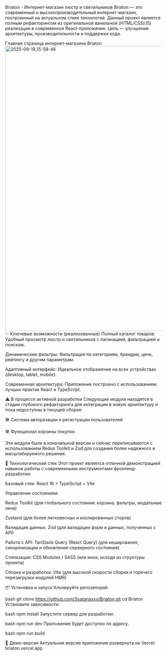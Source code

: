 Briaton - Интернет-магазин люстр и светильников
Briaton — это современный и высокопроизводительный интернет-магазин, построенный на актуальном стеке технологий. Данный проект является полным рефакторингом из оригинальной ванильной (HTML/CSS/JS) реализации в современное React-приложение. Цель — улучшение архитектуры, производительности и поддержки кода.

Главная страница интернет-магазина Briaton
<img width="1304" height="916" alt="2025-09-19_15-58-46" src="https://github.com/user-attachments/assets/d00f5557-f684-43bd-b620-f9c0fe25e131" />
✨ Ключевые возможности (реализованные)
Полный каталог товаров: Удобный просмотр люстр и светильников с пагинацией, фильтрацией и поиском.

Динамические фильтры: Фильтрация по категориям, брендам, цене, рейтингу и другим параметрам.

Адаптивный интерфейс: Идеальное отображение на всех устройствах (desktop, tablet, mobile).

Современная архитектура: Приложение построено с использованием лучших практик React и TypeScript.

⚠️ В процессе активной разработки
Следующие модули находятся в стадии глубокого рефакторинга для интеграции в новую архитектуру и пока недоступны в текущей сборке:

🛠 Система авторизации и регистрации пользователей

🛠 Функционал корзины покупок

Эти модули были в изначальной версии и сейчас переписываются с использованием Redux Toolkit и Zod для создания более надежного и масштабируемого решения.

🚀 Технологический стек
Этот проект является отличной демонстрацией навыков работы с современными инструментами фронтенд-разработки:

Базовый стек: React 18 + TypeScript + Vite

Управление состоянием:

Redux Toolkit (для глобального состояния: корзина, фильтры, модальные окна)

Zustand (для более легковесных и изолированных сторов)

Валидация данных: Zod (для валидации форм и данных, полученных с API)

Работа с API: TanStack Query (React Query) (для кеширования, синхронизации и обновления серверного состояния)

Стилизация: CSS Modules / SASS (или иное, исходя из структуры проекта)

Сборка и разработка: Vite (для высокой скорости сборки и горячего перезагрузки модулей HMR)

📦 Установка и запуск
Клонируйте репозиторий:

bash
git clone https://github.com/Ssatanaxxx/Briaton.git
cd Briaton
Установите зависимости:

bash
npm install
Запустите сервер для разработки:

bash
npm run dev
Приложение будет доступно по адресу.

bash
npm run build

🔗 Демо-версия
Актуальная версия приложения развернута на Vercel:
briaton.vercel.app
